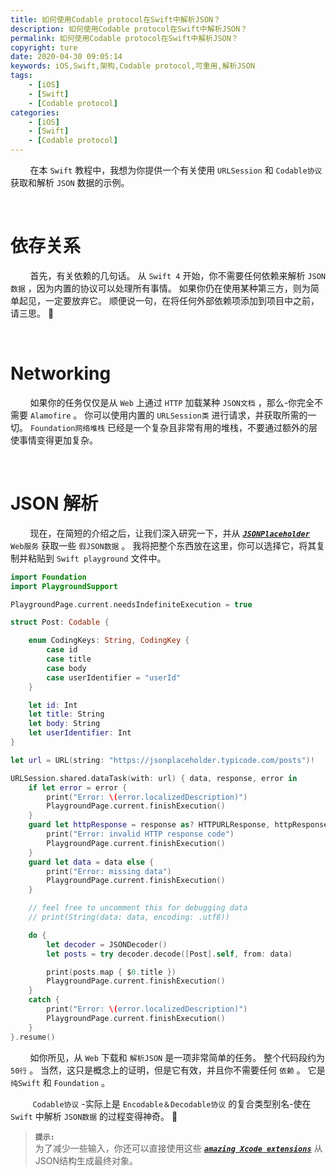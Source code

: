 ```yaml
---
title: 如何使用Codable protocol在Swift中解析JSON？
description: 如何使用Codable protocol在Swift中解析JSON？
permalink: 如何使用Codable protocol在Swift中解析JSON？
copyright: ture
date: 2020-04-30 09:05:14
keywords: iOS,Swift,架构,Codable protocol,可重用,解析JSON
tags:
    - [iOS]
    - [Swift]
    - [Codable protocol]
categories:
    - [iOS]
    - [Swift]
    - [Codable protocol]
---
```


&nbsp;&nbsp;&nbsp;&nbsp;&nbsp;&nbsp;&nbsp;&nbsp;在本 ```Swift``` 教程中，我想为你提供一个有关使用 ```URLSession``` 和 ```Codable协议``` 获取和解析 ```JSON``` 数据的示例。

</br>

# **依存关系**

&nbsp;&nbsp;&nbsp;&nbsp;&nbsp;&nbsp;&nbsp;&nbsp;首先，有关依赖的几句话。 从 ```Swift 4``` 开始，你不需要任何依赖来解析 ```JSON数据``` ，因为内置的协议可以处理所有事情。 如果你仍在使用某种第三方，则为简单起见，一定要放弃它。 顺便说一句，在将任何外部依赖项添加到项目中之前，请三思。 🤔

<!-- more -->

</br>

# **Networking**

&nbsp;&nbsp;&nbsp;&nbsp;&nbsp;&nbsp;&nbsp;&nbsp;如果你的任务仅仅是从 ```Web``` 上通过 ```HTTP``` 加载某种 ```JSON文档``` ，那么-你完全不需要 ```Alamofire``` 。 你可以使用内置的 ```URLSession类``` 进行请求，并获取所需的一切。  ```Foundation网络堆栈``` 已经是一个复杂且非常有用的堆栈，不要通过额外的层使事情变得更加复杂。

</br>

# **JSON 解析**

&nbsp;&nbsp;&nbsp;&nbsp;&nbsp;&nbsp;&nbsp;&nbsp;现在，在简短的介绍之后，让我们深入研究一下，并从 [***```JSONPlaceholder```***](https://jsonplaceholder.typicode.com/ "")   ```Web服务``` 获取一些 ```假JSON数据``` 。 我将把整个东西放在这里，你可以选择它，将其复制并粘贴到 ```Swift playground``` 文件中。

``` Swift
import Foundation
import PlaygroundSupport

PlaygroundPage.current.needsIndefiniteExecution = true

struct Post: Codable {

    enum CodingKeys: String, CodingKey {
        case id
        case title
        case body
        case userIdentifier = "userId"
    }

    let id: Int
    let title: String
    let body: String
    let userIdentifier: Int
}

let url = URL(string: "https://jsonplaceholder.typicode.com/posts")!

URLSession.shared.dataTask(with: url) { data, response, error in
    if let error = error {
        print("Error: \(error.localizedDescription)")
        PlaygroundPage.current.finishExecution()
    }
    guard let httpResponse = response as? HTTPURLResponse, httpResponse.statusCode == 200 else {
        print("Error: invalid HTTP response code")
        PlaygroundPage.current.finishExecution()
    }
    guard let data = data else {
        print("Error: missing data")
        PlaygroundPage.current.finishExecution()
    }

    // feel free to uncomment this for debugging data
    // print(String(data: data, encoding: .utf8))

    do {
        let decoder = JSONDecoder()
        let posts = try decoder.decode([Post].self, from: data)

        print(posts.map { $0.title })
        PlaygroundPage.current.finishExecution()
    }
    catch {
        print("Error: \(error.localizedDescription)")
        PlaygroundPage.current.finishExecution()
    }
}.resume()
```

&nbsp;&nbsp;&nbsp;&nbsp;&nbsp;&nbsp;&nbsp;&nbsp;如你所见，从 ```Web``` 下载和 ```解析JSON``` 是一项非常简单的任务。 整个代码段约为 ```50行``` 。 当然，这只是概念上的证明，但是它有效，并且你不需要任何 ```依赖``` 。 它是 ```纯Swift``` 和 ```Foundation``` 。

&nbsp;&nbsp;&nbsp;&nbsp;&nbsp;&nbsp;&nbsp;&nbsp; ```Codable协议``` -实际上是 ```Encodable＆Decodable协议``` 的复合类型别名-使在 ```Swift``` 中解析 ```JSON数据``` 的过程变得神奇。 💫

> **```提示:```**\
为了减少一些输入，你还可以直接使用这些 [***```amazing Xcode extensions```***](https://gitlab.com/-/users/terms?redirect=%2Ftheswiftdev%2Fawesome-xcode-extensions "") 从JSON结构生成最终对象。
